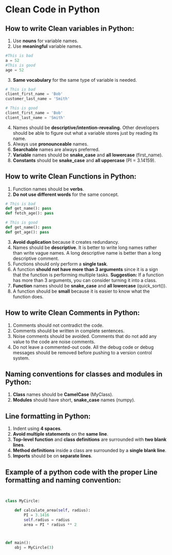 # Clean Code in Python

## How to write Clean variables in Python:

 1. Use **nouns** for variable names.
 2. Use **meaningful** variable names.
```python
#This is bad
a = 52
#This is good
age = 52
```
 3. **Same vocabulary** for the same type of variable is needed.
```python
# This is bad
client_first_name = 'Bob'
customer_last_name = 'Smith'

# This is good
client_first_name = 'Bob'
client_last_name = 'Smith'
```
 4. Names should be **descriptive/intention-revealing.** Other developers should be able to figure out what a variable stores just by reading its name.
 5. Always use **pronounceable** names.
 6. **Searchable** names are always preferred.
 7. **Variable** names should be **snake_case** and **all lowercase** (first_name).
 8. **Constants** should be **snake_case** and **all uppercase** (PI = 3.14159).

## How to write Clean Functions in Python:

 1. Function names should be **verbs**.
 2. **Do not use different words** for the same concept.
```python
# This is bad
def get_name(): pass
def fetch_age(): pass

# This is good
def get_name(): pass
def get_age(): pass
```

 3. **Avoid duplication** because it creates redundancy.
 4. Names should be **descriptive**. It is better to write long names rather than write vague names. A long descriptive name is better than a long descriptive comment.
 5. Functions should only perform a **single task**.
 6. A function **should not have more than 3 arguments** since it is a sign that the function is performing multiple tasks.
    **Suggestion:** If a function has more than 3 arguments, you can consider turning it into a class.
 7. **Function** names should be **snake_case** and **all lowercase** (quick_sort()).
 8. A function should be **small**  because it is easier to know what the function does.

 ## How to write Clean Comments in Python: 
 1. Comments should not contradict the code.
 2. Comments should be written in complete sentences.
 3. Noise comments should be avoided. Comments that do not add any value to the code are noise comments.
 4. Do not leave a commented-out code. All the debug code or debug messages should be removed before pushing to a version control system.

 ## Naming conventions for classes and modules in Python:

1. **Class** names should be **CamelCase** (MyClass).
2. **Modules** should have short, **snake_case** names (numpy).

## Line formatting in Python:

1. Indent using **4 spaces**.
2. **Avoid multiple statements** on the **same line**.
3. **Top-level function** and **class definitions** are surrounded with **two blank lines**.
4. **Method definitions** inside a class are surrounded by a **single blank line**.
5. **Imports** should be on **separate lines**.

## Example of a python code with the proper Line formatting and naming convention:
```python


class MyCircle:

    def calculate_area(self, radius):
        PI = 3.1416
        self.radius = radius
        area = PI * radius ** 2



def main():
    obj = MyCircle(3)

```
